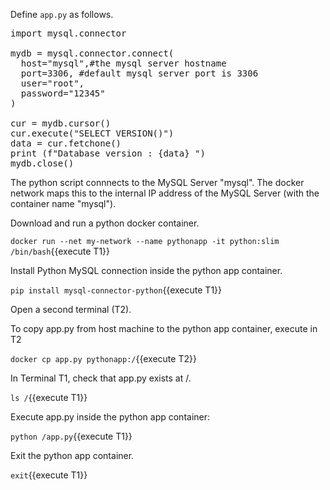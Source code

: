 

Define `app.py` as follows.
<pre class="file" data-filename="app.py" data-target="replace">
import mysql.connector

mydb = mysql.connector.connect(
  host="mysql",#the mysql server hostname
  port=3306, #default mysql server port is 3306
  user="root",
  password="12345"
)

cur = mydb.cursor()
cur.execute("SELECT VERSION()")
data = cur.fetchone()
print (f"Database version : {data} ")
mydb.close()
</pre>

The python script connnects to the  MySQL Server "mysql". The docker network maps this to the internal IP address of the MySQL Server (with the container name "mysql").


Download and run a python docker container.

`docker run --net my-network --name pythonapp -it python:slim /bin/bash`{{execute T1}}

Install Python MySQL connection inside the python app container.

`pip install mysql-connector-python`{{execute T1}}

Open a second terminal (T2). 

To copy app.py from host machine to the python app container, execute in T2 

`docker cp app.py pythonapp:/`{{execute T2}}

In Terminal T1, check that app.py exists at /.


`ls /`{{execute T1}}

Execute app.py inside the python app container:

`python /app.py`{{execute T1}}

Exit the python app container.

`exit`{{execute T1}}

